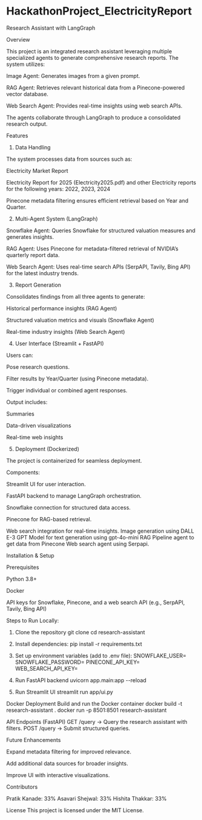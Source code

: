 # HackathonProject_ElectricityReport

Research Assistant with LangGraph

Overview

This project is an integrated research assistant leveraging multiple specialized agents to generate comprehensive research reports. The system utilizes:

Image Agent: Generates images from a given prompt.

RAG Agent: Retrieves relevant historical data from a Pinecone-powered vector database.

Web Search Agent: Provides real-time insights using web search APIs.

The agents collaborate through LangGraph to produce a consolidated research output.

Features

1. Data Handling

The system processes data from sources such as:

Electricity Market Report

Electricity Report for 2025 (Electricity2025.pdf) and other Electricity reports for the following years: 2022, 2023, 2024 

Pinecone metadata filtering ensures efficient retrieval based on Year and Quarter.

2. Multi-Agent System (LangGraph)

Snowflake Agent: Queries Snowflake for structured valuation measures and generates insights.

RAG Agent: Uses Pinecone for metadata-filtered retrieval of NVIDIA’s quarterly report data.

Web Search Agent: Uses real-time search APIs (SerpAPI, Tavily, Bing API) for the latest industry trends.

3. Report Generation

Consolidates findings from all three agents to generate:

Historical performance insights (RAG Agent)

Structured valuation metrics and visuals (Snowflake Agent)

Real-time industry insights (Web Search Agent)

4. User Interface (Streamlit + FastAPI)

Users can:

Pose research questions.

Filter results by Year/Quarter (using Pinecone metadata).

Trigger individual or combined agent responses.

Output includes:

Summaries

Data-driven visualizations

Real-time web insights

5. Deployment (Dockerized)

The project is containerized for seamless deployment.

Components:

Streamlit UI for user interaction.

FastAPI backend to manage LangGraph orchestration.

Snowflake connection for structured data access.

Pinecone for RAG-based retrieval.

Web search integration for real-time insights.
Image generation using DALL E-3
GPT Model for text generation using gpt-4o-mini
RAG Pipeline agent to get data from Pinecone
Web search agent using Serpapi.

Installation & Setup

Prerequisites

Python 3.8+

Docker

API keys for Snowflake, Pinecone, and a web search API (e.g., SerpAPI, Tavily, Bing API)

Steps to Run Locally:
1. Clone the repository
git clone <repo-url>
cd research-assistant

2. Install dependencies:
pip install -r requirements.txt

3. Set up environment variables (add to .env file):
SNOWFLAKE_USER=<your-user>
SNOWFLAKE_PASSWORD=<your-password>
PINECONE_API_KEY=<your-key>
WEB_SEARCH_API_KEY=<your-key>

4. Run FastAPI backend
uvicorn app.main:app --reload

5. Run Streamlit UI
streamlit run app/ui.py

Docker Deployment
Build and run the Docker container
docker build -t research-assistant .
docker run -p 8501:8501 research-assistant

API Endpoints (FastAPI)
GET /query → Query the research assistant with filters.
POST /query → Submit structured queries.

Future Enhancements

Expand metadata filtering for improved relevance.

Add additional data sources for broader insights.

Improve UI with interactive visualizations.

Contributors

Pratik Kanade: 33%
Asavari Shejwal: 33%
Hishita Thakkar: 33%

License
This project is licensed under the MIT License.
